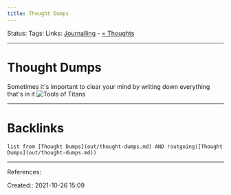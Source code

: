 ```yaml
---
title: Thought Dumps
---
```

Status: 
Tags: 
Links: [Journalling](None) - [= Thoughts](out/-thoughts.md)
___
# Thought Dumps
Sometimes it's important to clear your mind by writing down everything that's in it
![Tools of Titans](out/kindle-highlights/tools-of-titans.md#^8g1z14)
___
# Backlinks
```dataview
list from [Thought Dumps](out/thought-dumps.md) AND !outgoing([Thought Dumps](out/thought-dumps.md))
```
___
References:

Created:: 2021-10-26 15:09